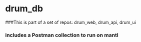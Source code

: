# drum_db

###This is part of a set of repos: drum_web, drum_api, drum_ui
### includes a Postman collection to run on mantl

